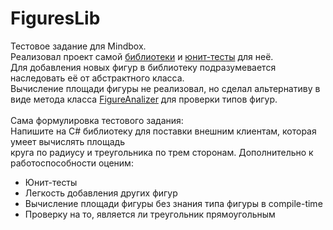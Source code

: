# FiguresLib
Тестовое задание для Mindbox.<br>
Реализовал проект самой [библиотеки](https://github.com/xSgVx/FiguresLib/tree/main/CalculateFigureArea) и [юнит-тесты](https://github.com/xSgVx/FiguresLib/tree/main/UnitTests) для неё.<br>
Для добавления новых фигур в библиотеку подразумевается наследовать её от абстрактного класса.<br>
Вычисление площади фигуры не реализовал, но сделал альтернативу в виде метода класса [FigureAnalizer](https://github.com/xSgVx/FiguresLib/blob/main/CalculateFigureArea/Utility/FigureAnalyzer.cs) для проверки типов фигур.
<br>
<br>
Сама формулировка тестового задания:<br>
Напишите на C# библиотеку для поставки внешним клиентам, которая умеет вычислять площадь<br>
круга по радиусу и треугольника по трем сторонам. Дополнительно к работоспособности оценим:

+ Юнит-тесты
+ Легкость добавления других фигур
+ Вычисление площади фигуры без знания типа фигуры в compile-time
+ Проверку на то, является ли треугольник прямоугольным 